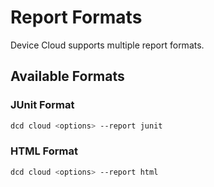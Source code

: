 # Report Formats

Device Cloud supports multiple report formats.

## Available Formats

### JUnit Format
```bash
dcd cloud <options> --report junit
```

### HTML Format
```bash
dcd cloud <options> --report html
```
